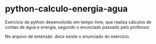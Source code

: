 # python-calculo-energia-agua
Exercício de python desenvolvido em tempo livre, que realiza cálculos de contas de água e energia, segundo o enunciado passado pelo 
professor.

No arquivo de extensão .docx existe o enunciado do exercício.
